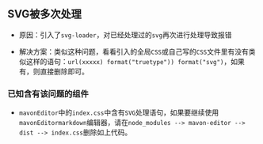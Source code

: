 ## SVG被多次处理

+ 原因：引入了`svg-loader`，对已经处理过的`svg`再次进行处理导致报错

+ 解决方案：类似这种问题，看看引入的全局`CSS`或自己写的`CSS`文件里有没有类似这样的语句：`url(xxxxx) format("truetype")) format("svg")`，如果有，则直接删除即可。

### 已知含有该问题的组件
 
+ `mavonEditor`中的`index.css`中含有`SVG`处理语句，如果要继续使用`mavonEditormarkdown`编辑器，请在`node_modules --> mavon-editor --> dist --> index.css`删除如上代码。